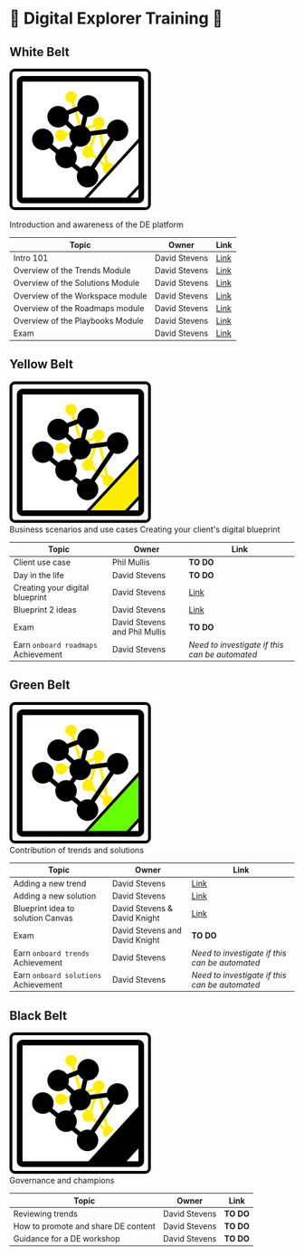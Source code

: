# :construction: Digital Explorer Training :construction:


## White Belt
![](trainingBadges/WhiteBelt.png)<br>

Introduction and awareness of the DE platform

|Topic|Owner|Link
|---|---|---|
|Intro 101| David Stevens|[Link](https://github.com/dxc-technology/dxc-digitalexplorer/blob/master/training/101/DXCDE101.md)
|Overview of the Trends Module| David Stevens|[Link](https://github.com/dxc-technology/dxc-digitalexplorer/blob/master/training/Trends/Trends100/readme.md)
|Overview of the Solutions Module| David Stevens|[Link](https://github.com/dxc-technology/dxc-digitalexplorer/tree/master/training/Solutions)
|Overview of the Workspace module| David Stevens|[Link](https://github.com/dxc-technology/dxc-digitalexplorer/blob/master/training/Workspaces/readme.md)
|Overview of the Roadmaps module| David Stevens|[Link](https://github.com/dxc-technology/dxc-digitalexplorer/blob/master/training/Roadmaps/RoadmapOverview.md)
|Overview of the Playbooks Module| David Stevens|[Link](https://github.com/dxc-technology/dxc-digitalexplorer/blob/master/training/Playbooks/PlaybookOverview.md)
|Exam|David Stevens|[Link](examQuestions.md)

## Yellow Belt

![](trainingBadges/YellowBelt.png)<br>
Business scenarios and use cases
Creating your client's digital blueprint


|Topic|Owner|Link
|---|---|---|
|Client use case|Phil Mullis|**TO DO**
|Day in the life| David Stevens|**TO DO**
|Creating your digital blueprint|David Stevens|[Link](https://github.com/dxc-technology/dxc-digitalexplorer/blob/master/training/Roadmaps/InitialSetup.md)
|Blueprint 2 ideas|David Stevens|[Link](https://github.com/dxc-technology/dxc-digitalexplorer/blob/master/training/Roadmaps/RoadmapOutput.md) 
|Exam|David Stevens and Phil Mullis|**TO DO**
|Earn `onboard roadmaps` Achievement|David Stevens|_Need to investigate if this can be automated_

## Green Belt
![](trainingBadges/GreenBelt.png)<br>
Contribution of trends and solutions

|Topic|Owner|Link
|---|---|---|
|Adding a new trend|David Stevens|[Link](https://github.com/dxc-technology/dxc-digitalexplorer/blob/master/training/Trends/ContributingTrends/readme.md)
|Adding a new solution|David Stevens|[Link](https://github.com/dxc-technology/dxc-digitalexplorer/tree/master/training/Solutions/SubmittingSolutions)
|Blueprint idea to solution Canvas|David Stevens & David Knight|[Link](https://github.com/dxc-technology/dxc-digitalexplorer/blob/master/training/Roadmaps/Idea2Solution.md)
|Exam|David Stevens and David Knight|**TO DO**
|Earn `onboard trends` Achievement|David Stevens|_Need to investigate if this can be automated_
|Earn `onboard solutions` Achievement|David Stevens|_Need to investigate if this can be automated_

## Black Belt
![](trainingBadges/BlackBelt.png)<br>
Governance and champions

|Topic|Owner|Link
|---|---|---|
|Reviewing trends|David Stevens|**TO DO**
|How to promote and share DE content|David Stevens|**TO DO**
|Guidance for a DE workshop|David Stevens|**TO DO**


